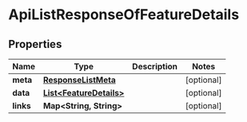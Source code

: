 
# ApiListResponseOfFeatureDetails

## Properties
Name | Type | Description | Notes
------------ | ------------- | ------------- | -------------
**meta** | [**ResponseListMeta**](ResponseListMeta.md) |  |  [optional]
**data** | [**List&lt;FeatureDetails&gt;**](FeatureDetails.md) |  |  [optional]
**links** | **Map&lt;String, String&gt;** |  |  [optional]



